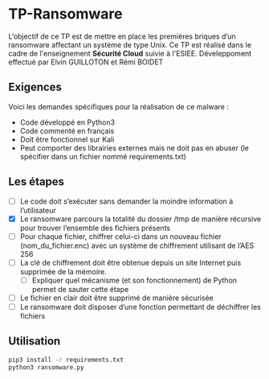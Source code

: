 # TP-Ransomware

L’objectif de ce TP est de mettre en place les premières briques d’un ransomware affectant un système de
type Unix.
Ce TP est réalisé dans le cadre de l'enseignement **Sécurité Cloud** suivie à l'ESIEE.
Déveleppoment effectué par Elvin GUILLOTON et Rémi BOIDET

## Exigences

Voici les demandes spécifiques pour la réalisation de ce malware :
- Code développé en Python3
- Code commenté en français
- Doit être fonctionnel sur Kali
- Peut comporter des librairies externes mais ne doit pas en abuser (le spécifier dans un fichier
nommé requirements.txt)

## Les étapes

- [ ] Le code doit s’exécuter sans demander la moindre information à l’utilisateur
- [x] Le ransomware parcours la totalité du dossier /tmp de manière récursive pour trouver l’ensemble
des fichiers présents
- [ ] Pour chaque fichier, chiffrer celui-ci dans un nouveau fichier (nom_du_fichier.enc) avec un système
de chiffrement utilisant de l’AES 256
- [ ] La clé de chiffrement doit être obtenue depuis un site Internet puis supprimée de la mémoire.
    - [ ] Expliquer quel mécanisme (et son fonctionnement) de Python permet de sauter cette étape
- [ ] Le fichier en clair doit être supprimé de manière sécurisée
- [ ] Le ransomware doit disposer d’une fonction permettant de déchiffrer les fichiers

## Utilisation

```bash
pip3 install -r requirements.txt
python3 ransomware.py
```